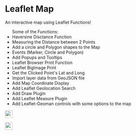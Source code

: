 # Leaflet Map

An interactive map using Leaflet Functions!

<ul>Some of the Functions:
    <li>Haversine Disctance Function</li>
    <li>Measuring the Distance between 2 Points</li>
    <li>Add a circle and Polygon shapes to the Map</li>
    <li>Events (Marker, Circle and Polygon)</li>
    <li>Add Popups and Tooltips</li>
    <li>Leaflet Browser Print Function</li>
    <li>Leaflet BigImage Print</li>
    <li>Get the Clicked Point's Lat and Long</li>
    <li>Import layer data from GeoJSON file</li>
    <li>Add Map Coordinate Display</li>
    <li>Add Leaflet Geolocation Search</li>
    <li>Add Draw Plugin</li>
    <li>Add Leaflet Measure Plugin</li>
    <li>Add Leaflet-Geoman controls with some options to the map</li>
</ul>
<p>
    <a href="https://abmap.netlify.app/"
    ><img
      src="https://img.shields.io/static/v1?label=&message=Live%20Demo&color=orange"
      height="25"
  /></a>
    
<a href="https://donate-crypto.netlify.app/"
    ><img
      src="https://img.shields.io/static/v1?label=Was%20this%20useful?&message=Please%20consider%20donating%20to%20support!&color=brighgreen"
      height="25"
  /></a>
</p>
